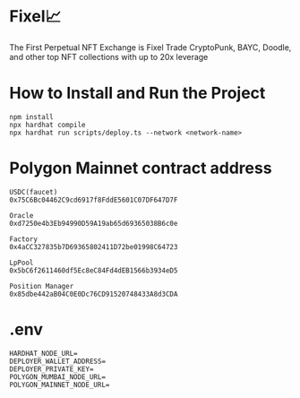 # Fixel📈
The First Perpetual NFT Exchange is Fixel
Trade CryptoPunk, BAYC, Doodle, and other top NFT collections with up to 20x leverage

# How to Install and Run the Project

```
npm install
npx hardhat compile
npx hardhat run scripts/deploy.ts --network <network-name>
```

# Polygon Mainnet contract address

```
USDC(faucet)
0x75C6Bc04462C9cd6917f8FddE5601C07DF647D7F

Oracle
0xd7250e4b3Eb94990D59A19ab65d69365038B6c0e

Factory
0x4aCC327835b7D69365802411D72be01998C64723

LpPool
0x5bC6f2611460df5Ec8eC84Fd4dEB1566b3934eD5

Position Manager
0x85dbe442aB04C0E0Dc76CD91520748433A8d3CDA
```

# .env

```
HARDHAT_NODE_URL=
DEPLOYER_WALLET_ADDRESS=
DEPLOYER_PRIVATE_KEY=
POLYGON_MUMBAI_NODE_URL=
POLYGON_MAINNET_NODE_URL=
```